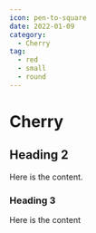 ```yaml
---
icon: pen-to-square
date: 2022-01-09
category:
  - Cherry
tag:
  - red
  - small
  - round
---
```

# Cherry

## Heading 2

Here is the content.

### Heading 3

Here is the content
